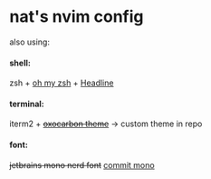 # nat's nvim config


also using:

#### shell:

zsh + [oh my zsh](https://github.com/ohmyzsh/ohmyzsh) + [Headline](https://github.com/Moarram/headline)


#### terminal:

iterm2 + ~~[oxocarbon theme](https://github.com/nyoom-engineering/oxocarbon-iterm2)~~ -> custom theme in repo


#### font:

~~jetbrains mono nerd font~~ [commit mono](https://commitmono.com/)
